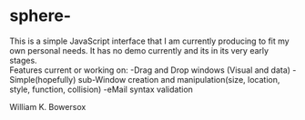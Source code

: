 sphere-
=======
This is a simple JavaScript interface that I am currently producing to fit my own personal needs. It has no demo currently and its in its very early stages.  
Features current or working on:
-Drag and Drop windows (Visual and data)
-Simple(hopefully) sub-Window creation and manipulation(size, location, style, function, collision)
-eMail syntax validation

William K. Bowersox
